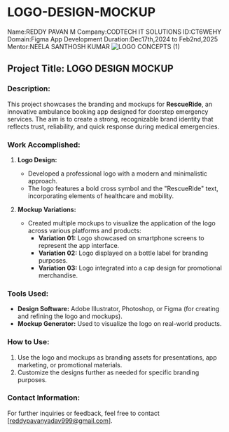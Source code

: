 # LOGO-DESIGN-MOCKUP
Name:REDDY PAVAN M
Company:CODTECH IT SOLUTIONS
ID:CT6WEHY
Domain:Figma App Development
Duration:Dec17th,2024 to Feb2nd,2025
Mentor:NEELA SANTHOSH KUMAR
![LOGO CONCEPTS (1)](https://github.com/user-attachments/assets/71b37cfb-5c4a-4ffb-a798-c359b167f596)

## Project Title: LOGO DESIGN MOCKUP
### Description:
This project showcases the branding and mockups for **RescueRide**, an innovative ambulance booking app designed for doorstep emergency services. The aim is to create a strong, recognizable brand identity that reflects trust, reliability, and quick response during medical emergencies.

### Work Accomplished:
1. **Logo Design:**
   - Developed a professional logo with a modern and minimalistic approach.
   - The logo features a bold cross symbol and the "RescueRide" text, incorporating elements of healthcare and mobility.

2. **Mockup Variations:**
   - Created multiple mockups to visualize the application of the logo across various platforms and products:
     - **Variation 01:** Logo showcased on smartphone screens to represent the app interface.
     - **Variation 02:** Logo displayed on a bottle label for branding purposes.
     - **Variation 03:** Logo integrated into a cap design for promotional merchandise.

### Tools Used:
- **Design Software:** Adobe Illustrator, Photoshop, or Figma (for creating and refining the logo and mockups).
- **Mockup Generator:** Used to visualize the logo on real-world products.

### How to Use:
1. Use the logo and mockups as branding assets for presentations, app marketing, or promotional materials.
2. Customize the designs further as needed for specific branding purposes.

### Contact Information:
For further inquiries or feedback, feel free to contact [reddypavanyadav999@gmail.com].

